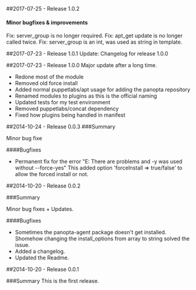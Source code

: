 ##2017-07-25 - Release 1.0.2
#### Minor bugfixes & improvements

Fix: server_group is no longer required.
Fix: apt_get update is no longer called twice.
Fix: server_group is an int, was used as string in template.

##2017-07-23 - Release 1.0.1
Update: Changelog for release 1.0.0

##2017-07-23 - Release 1.0.0
Major update after a long time.
 - Redone most of the module
 - Removed old force install
 - Added normal puppetlabs/apt usage for adding the panopta repository
 - Renamed modules to plugins as this is the official naming
 - Updated tests for my test environment
 - Removed puppetlabs/concat dependency
 - Fixed how plugins being handled in manifest

##2014-10-24 - Release 0.0.3
###Summary

Minor bug fixe

####Bugfixes
- Permanent fix for the error "E: There are problems and -y was used without --force-yes"
  This added option 'forceInstall => true/false' to allow the forced install or not.

##2014-10-20 - Release 0.0.2

###Summary

Minor bug fixes + Updates.

####Bugfixes
- Sometimes the panopta-agent package doesn't get installed. Shomehow changing the install_options from array to string solved the issue.
- Added a changelog.
- Updated the Readme.

##2014-10-20 - Release 0.0.1

###Summary
This is the first release.
